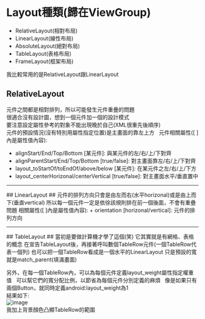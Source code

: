 # Layout種類(歸在ViewGroup) #
* RelativeLayout(相對布局)
* LinearLayout(線性布局)
* AbsoluteLayout(絕對布局)
* TableLayout(表格布局)
* FrameLayout(框架布局)

我比較常用的是RelativeLayout跟LinearLayout

## RelativeLayout ##
元件之間都是相對排列，所以可能發生元件重疊的問題  
很適合沒有設計圖，想到一個元件加一個的設計模式  
要注意設定屬性參考的對象不能出現晚於自己(XML很重先後順序)  
元件的預設情況(沒有特別用屬性指定位置)是主畫面的靠左上方  
元件相關屬性([ ]內是屬性值內容):
+ alignStart/End/Top/Bottom [某元件]: 與某元件的左/右/上/下對齊  
+ alignParentStart/End/Top/Bottom [true/false]: 對主畫面靠左/右/上/下對齊  
+ layout_toStartOf/toEndOf/above/below [某元件]: 在某元件之左/右/上/下方  
+ layout_centerHorizonal/centerVertical [true/false]: 對主畫面水平/垂直置中  

<hr>
## LinearLayout ##
元件的排列方向只會是由左而右(水平horizonal)或是由上而下(垂直vertical)  
所以每一個元件一定是依徐該規則排在前一個後面，不會有重疊問題  
相關屬性([ ]內是屬性值內容):
+ orientation [horizonal/vertical]: 元件的排列方向  

<hr>
## TableLayout ##
當初是要做計算機才學了這個(笑)  
它其實就是有網格、表格的概念  
在宣告TableLayout後，再接著呼叫數個TableRow元件(一個TableRow代表一個列)  
也可以把一個TableRow看成是一個水平的LinearLayout  
只是預設的寬就是match_parent(填滿畫面)  

另外，在每一個TableRow內，可以為每個元件定義layout_weight屬性指定權重值   
可以幫它們的寬分配比例，以節省為每個元件分別定義的麻煩  
像是如果只有兩個Button，就同時定義android:layout_weight為1  
結果如下:  
![image](https://scontent-tpe1-1.xx.fbcdn.net/v/t1.0-9/15940682_1381031928583323_1945664001419339054_n.png?oh=8c5c60c91eb5c9b9ba1ec922125a82fe&oe=58E2630E)  
我加上背景顏色凸顯TableRow的範圍  

